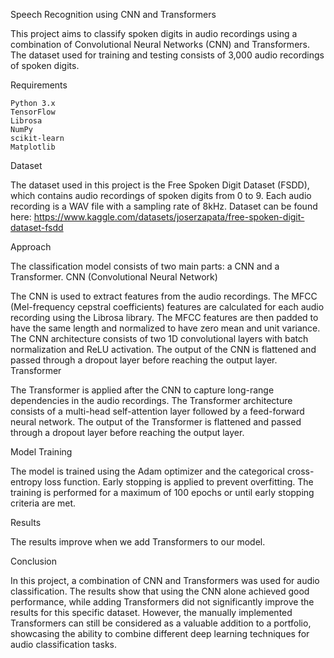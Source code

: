 Speech Recognition using CNN and Transformers

This project aims to classify spoken digits in audio recordings using a combination of Convolutional Neural Networks (CNN) and Transformers. The dataset used for training and testing consists of 3,000 audio recordings of spoken digits.

Requirements

    Python 3.x
    TensorFlow
    Librosa
    NumPy
    scikit-learn
    Matplotlib

Dataset

The dataset used in this project is the Free Spoken Digit Dataset (FSDD), which contains audio recordings of spoken digits from 0 to 9. Each audio recording is a WAV file with a sampling rate of 8kHz. Dataset can be found here: https://www.kaggle.com/datasets/joserzapata/free-spoken-digit-dataset-fsdd

Approach

The classification model consists of two main parts: a CNN and a Transformer.
CNN (Convolutional Neural Network)

The CNN is used to extract features from the audio recordings. The MFCC (Mel-frequency cepstral coefficients) features are calculated for each audio recording using the Librosa library. The MFCC features are then padded to have the same length and normalized to have zero mean and unit variance. The CNN architecture consists of two 1D convolutional layers with batch normalization and ReLU activation. The output of the CNN is flattened and passed through a dropout layer before reaching the output layer.
Transformer

The Transformer is applied after the CNN to capture long-range dependencies in the audio recordings. The Transformer architecture consists of a multi-head self-attention layer followed by a feed-forward neural network. The output of the Transformer is flattened and passed through a dropout layer before reaching the output layer.

Model Training

The model is trained using the Adam optimizer and the categorical cross-entropy loss function. Early stopping is applied to prevent overfitting. The training is performed for a maximum of 100 epochs or until early stopping criteria are met.

Results

The results improve when we add Transformers to our model.

Conclusion

In this project, a combination of CNN and Transformers was used for audio classification. The results show that using the CNN alone achieved good performance, while adding Transformers did not significantly improve the results for this specific dataset. However, the manually implemented Transformers can still be considered as a valuable addition to a portfolio, showcasing the ability to combine different deep learning techniques for audio classification tasks.
